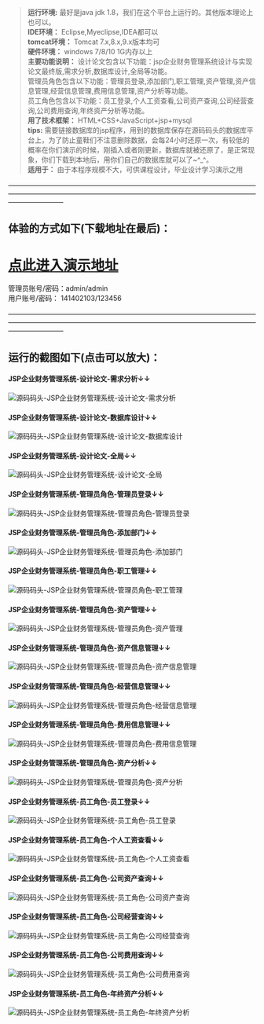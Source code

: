 >  **运行环境:** 最好是java jdk 1.8，我们在这个平台上运行的。其他版本理论上也可以。  
>  **IDE环境：** Eclipse,Myeclipse,IDEA都可以  
>  **tomcat环境：** Tomcat 7.x,8.x,9.x版本均可  
>  **硬件环境：** windows 7/8/10 1G内存以上  
>  **主要功能说明：** 设计论文包含以下功能：jsp企业财务管理系统设计与实现论文最终版,需求分析,数据库设计,全局等功能。  
管理员角色包含以下功能：管理员登录,添加部门,职工管理,资产管理,资产信息管理,经营信息管理,费用信息管理,资产分析等功能。  
员工角色包含以下功能：员工登录,个人工资查看,公司资产查询,公司经营查询,公司费用查询,年终资产分析等功能。  
>  **用了技术框架：** HTML+CSS+JavaScript+jsp+mysql  
>  **tips:** 需要链接数据库的jsp程序，用到的数据库保存在源码码头的数据库平台上，为了防止童鞋们不注意删除数据，会每24小时还原一次，有较低的概率在你们演示的时候，刚插入或者刚更新，数据库就被还原了，是正常现象，你们下载到本地后，用你们自己的数据库就可以了~^_^。  
>  **适用于：** 由于本程序规模不大，可供课程设计，毕业设计学习演示之用  


————————————————————————————————————————————————————————————————————————————————
## 体验的方式如下(下载地址在最后)：
# <a  rel="nofollow"  href="http://www.csbishe.cn:15000/financial_management_system"><u>点此进入演示地址</u></a>
管理员账号/密码：admin/admin  
用户账号/密码： 141402103/123456  

————————————————————————————————————————————————————————————————————————————————
## 运行的截图如下(点击可以放大)：
#### JSP企业财务管理系统-设计论文-需求分析↓↓
![源码码头-JSP企业财务管理系统-设计论文-需求分析](http://images.icodedock.com/JAVA/JAVAEE/JSP%E4%BC%81%E4%B8%9A%E8%B4%A2%E5%8A%A1%E7%AE%A1%E7%90%86%E7%B3%BB%E7%BB%9F/%E8%AE%BE%E8%AE%A1%E8%AE%BA%E6%96%87/%E9%9C%80%E6%B1%82%E5%88%86%E6%9E%90.png?imageView2/0/format/jpg/interlace/1/q/100|watermark/1/image/aHR0cDovL2ltYWdlcy5pY29kZWRvY2suY29tL21hcmsucG5n/dissolve/80/gravity/SouthEast/dx/10/dy/10|imageslim)
#### JSP企业财务管理系统-设计论文-数据库设计↓↓
![源码码头-JSP企业财务管理系统-设计论文-数据库设计](http://images.icodedock.com/JAVA/JAVAEE/JSP%E4%BC%81%E4%B8%9A%E8%B4%A2%E5%8A%A1%E7%AE%A1%E7%90%86%E7%B3%BB%E7%BB%9F/%E8%AE%BE%E8%AE%A1%E8%AE%BA%E6%96%87/%E6%95%B0%E6%8D%AE%E5%BA%93%E8%AE%BE%E8%AE%A1.png?imageView2/0/format/jpg/interlace/1/q/100|watermark/1/image/aHR0cDovL2ltYWdlcy5pY29kZWRvY2suY29tL21hcmsucG5n/dissolve/80/gravity/SouthEast/dx/10/dy/10|imageslim)
#### JSP企业财务管理系统-设计论文-全局↓↓
![源码码头-JSP企业财务管理系统-设计论文-全局](http://images.icodedock.com/JAVA/JAVAEE/JSP%E4%BC%81%E4%B8%9A%E8%B4%A2%E5%8A%A1%E7%AE%A1%E7%90%86%E7%B3%BB%E7%BB%9F/%E8%AE%BE%E8%AE%A1%E8%AE%BA%E6%96%87/%E5%85%A8%E5%B1%80.png?imageView2/0/format/jpg/interlace/1/q/100|watermark/1/image/aHR0cDovL2ltYWdlcy5pY29kZWRvY2suY29tL21hcmsucG5n/dissolve/80/gravity/SouthEast/dx/10/dy/10|imageslim)
#### JSP企业财务管理系统-管理员角色-管理员登录↓↓
![源码码头-JSP企业财务管理系统-管理员角色-管理员登录](http://images.icodedock.com/JAVA/JAVAEE/JSP%E4%BC%81%E4%B8%9A%E8%B4%A2%E5%8A%A1%E7%AE%A1%E7%90%86%E7%B3%BB%E7%BB%9F/%E7%AE%A1%E7%90%86%E5%91%98%E8%A7%92%E8%89%B2/%E7%AE%A1%E7%90%86%E5%91%98%E7%99%BB%E5%BD%95.png?imageView2/0/format/jpg/interlace/1/q/100|watermark/1/image/aHR0cDovL2ltYWdlcy5pY29kZWRvY2suY29tL21hcmsucG5n/dissolve/80/gravity/SouthEast/dx/10/dy/10|imageslim)
#### JSP企业财务管理系统-管理员角色-添加部门↓↓
![源码码头-JSP企业财务管理系统-管理员角色-添加部门](http://images.icodedock.com/JAVA/JAVAEE/JSP%E4%BC%81%E4%B8%9A%E8%B4%A2%E5%8A%A1%E7%AE%A1%E7%90%86%E7%B3%BB%E7%BB%9F/%E7%AE%A1%E7%90%86%E5%91%98%E8%A7%92%E8%89%B2/%E6%B7%BB%E5%8A%A0%E9%83%A8%E9%97%A8.png?imageView2/0/format/jpg/interlace/1/q/100|watermark/1/image/aHR0cDovL2ltYWdlcy5pY29kZWRvY2suY29tL21hcmsucG5n/dissolve/80/gravity/SouthEast/dx/10/dy/10|imageslim)
#### JSP企业财务管理系统-管理员角色-职工管理↓↓
![源码码头-JSP企业财务管理系统-管理员角色-职工管理](http://images.icodedock.com/JAVA/JAVAEE/JSP%E4%BC%81%E4%B8%9A%E8%B4%A2%E5%8A%A1%E7%AE%A1%E7%90%86%E7%B3%BB%E7%BB%9F/%E7%AE%A1%E7%90%86%E5%91%98%E8%A7%92%E8%89%B2/%E8%81%8C%E5%B7%A5%E7%AE%A1%E7%90%86.png?imageView2/0/format/jpg/interlace/1/q/100|watermark/1/image/aHR0cDovL2ltYWdlcy5pY29kZWRvY2suY29tL21hcmsucG5n/dissolve/80/gravity/SouthEast/dx/10/dy/10|imageslim)
#### JSP企业财务管理系统-管理员角色-资产管理↓↓
![源码码头-JSP企业财务管理系统-管理员角色-资产管理](http://images.icodedock.com/JAVA/JAVAEE/JSP%E4%BC%81%E4%B8%9A%E8%B4%A2%E5%8A%A1%E7%AE%A1%E7%90%86%E7%B3%BB%E7%BB%9F/%E7%AE%A1%E7%90%86%E5%91%98%E8%A7%92%E8%89%B2/%E8%B5%84%E4%BA%A7%E7%AE%A1%E7%90%86.png?imageView2/0/format/jpg/interlace/1/q/100|watermark/1/image/aHR0cDovL2ltYWdlcy5pY29kZWRvY2suY29tL21hcmsucG5n/dissolve/80/gravity/SouthEast/dx/10/dy/10|imageslim)
#### JSP企业财务管理系统-管理员角色-资产信息管理↓↓
![源码码头-JSP企业财务管理系统-管理员角色-资产信息管理](http://images.icodedock.com/JAVA/JAVAEE/JSP%E4%BC%81%E4%B8%9A%E8%B4%A2%E5%8A%A1%E7%AE%A1%E7%90%86%E7%B3%BB%E7%BB%9F/%E7%AE%A1%E7%90%86%E5%91%98%E8%A7%92%E8%89%B2/%E8%B5%84%E4%BA%A7%E4%BF%A1%E6%81%AF%E7%AE%A1%E7%90%86.png?imageView2/0/format/jpg/interlace/1/q/100|watermark/1/image/aHR0cDovL2ltYWdlcy5pY29kZWRvY2suY29tL21hcmsucG5n/dissolve/80/gravity/SouthEast/dx/10/dy/10|imageslim)
#### JSP企业财务管理系统-管理员角色-经营信息管理↓↓
![源码码头-JSP企业财务管理系统-管理员角色-经营信息管理](http://images.icodedock.com/JAVA/JAVAEE/JSP%E4%BC%81%E4%B8%9A%E8%B4%A2%E5%8A%A1%E7%AE%A1%E7%90%86%E7%B3%BB%E7%BB%9F/%E7%AE%A1%E7%90%86%E5%91%98%E8%A7%92%E8%89%B2/%E7%BB%8F%E8%90%A5%E4%BF%A1%E6%81%AF%E7%AE%A1%E7%90%86.png?imageView2/0/format/jpg/interlace/1/q/100|watermark/1/image/aHR0cDovL2ltYWdlcy5pY29kZWRvY2suY29tL21hcmsucG5n/dissolve/80/gravity/SouthEast/dx/10/dy/10|imageslim)
#### JSP企业财务管理系统-管理员角色-费用信息管理↓↓
![源码码头-JSP企业财务管理系统-管理员角色-费用信息管理](http://images.icodedock.com/JAVA/JAVAEE/JSP%E4%BC%81%E4%B8%9A%E8%B4%A2%E5%8A%A1%E7%AE%A1%E7%90%86%E7%B3%BB%E7%BB%9F/%E7%AE%A1%E7%90%86%E5%91%98%E8%A7%92%E8%89%B2/%E8%B4%B9%E7%94%A8%E4%BF%A1%E6%81%AF%E7%AE%A1%E7%90%86.png?imageView2/0/format/jpg/interlace/1/q/100|watermark/1/image/aHR0cDovL2ltYWdlcy5pY29kZWRvY2suY29tL21hcmsucG5n/dissolve/80/gravity/SouthEast/dx/10/dy/10|imageslim)
#### JSP企业财务管理系统-管理员角色-资产分析↓↓
![源码码头-JSP企业财务管理系统-管理员角色-资产分析](http://images.icodedock.com/JAVA/JAVAEE/JSP%E4%BC%81%E4%B8%9A%E8%B4%A2%E5%8A%A1%E7%AE%A1%E7%90%86%E7%B3%BB%E7%BB%9F/%E7%AE%A1%E7%90%86%E5%91%98%E8%A7%92%E8%89%B2/%E8%B5%84%E4%BA%A7%E5%88%86%E6%9E%90.png?imageView2/0/format/jpg/interlace/1/q/100|watermark/1/image/aHR0cDovL2ltYWdlcy5pY29kZWRvY2suY29tL21hcmsucG5n/dissolve/80/gravity/SouthEast/dx/10/dy/10|imageslim)
#### JSP企业财务管理系统-员工角色-员工登录↓↓
![源码码头-JSP企业财务管理系统-员工角色-员工登录](http://images.icodedock.com/JAVA/JAVAEE/JSP%E4%BC%81%E4%B8%9A%E8%B4%A2%E5%8A%A1%E7%AE%A1%E7%90%86%E7%B3%BB%E7%BB%9F/%E5%91%98%E5%B7%A5%E8%A7%92%E8%89%B2/%E5%91%98%E5%B7%A5%E7%99%BB%E5%BD%95.png?imageView2/0/format/jpg/interlace/1/q/100|watermark/1/image/aHR0cDovL2ltYWdlcy5pY29kZWRvY2suY29tL21hcmsucG5n/dissolve/80/gravity/SouthEast/dx/10/dy/10|imageslim)
#### JSP企业财务管理系统-员工角色-个人工资查看↓↓
![源码码头-JSP企业财务管理系统-员工角色-个人工资查看](http://images.icodedock.com/JAVA/JAVAEE/JSP%E4%BC%81%E4%B8%9A%E8%B4%A2%E5%8A%A1%E7%AE%A1%E7%90%86%E7%B3%BB%E7%BB%9F/%E5%91%98%E5%B7%A5%E8%A7%92%E8%89%B2/%E4%B8%AA%E4%BA%BA%E5%B7%A5%E8%B5%84%E6%9F%A5%E7%9C%8B.png?imageView2/0/format/jpg/interlace/1/q/100|watermark/1/image/aHR0cDovL2ltYWdlcy5pY29kZWRvY2suY29tL21hcmsucG5n/dissolve/80/gravity/SouthEast/dx/10/dy/10|imageslim)
#### JSP企业财务管理系统-员工角色-公司资产查询↓↓
![源码码头-JSP企业财务管理系统-员工角色-公司资产查询](http://images.icodedock.com/JAVA/JAVAEE/JSP%E4%BC%81%E4%B8%9A%E8%B4%A2%E5%8A%A1%E7%AE%A1%E7%90%86%E7%B3%BB%E7%BB%9F/%E5%91%98%E5%B7%A5%E8%A7%92%E8%89%B2/%E5%85%AC%E5%8F%B8%E8%B5%84%E4%BA%A7%E6%9F%A5%E8%AF%A2.png?imageView2/0/format/jpg/interlace/1/q/100|watermark/1/image/aHR0cDovL2ltYWdlcy5pY29kZWRvY2suY29tL21hcmsucG5n/dissolve/80/gravity/SouthEast/dx/10/dy/10|imageslim)
#### JSP企业财务管理系统-员工角色-公司经营查询↓↓
![源码码头-JSP企业财务管理系统-员工角色-公司经营查询](http://images.icodedock.com/JAVA/JAVAEE/JSP%E4%BC%81%E4%B8%9A%E8%B4%A2%E5%8A%A1%E7%AE%A1%E7%90%86%E7%B3%BB%E7%BB%9F/%E5%91%98%E5%B7%A5%E8%A7%92%E8%89%B2/%E5%85%AC%E5%8F%B8%E7%BB%8F%E8%90%A5%E6%9F%A5%E8%AF%A2.png?imageView2/0/format/jpg/interlace/1/q/100|watermark/1/image/aHR0cDovL2ltYWdlcy5pY29kZWRvY2suY29tL21hcmsucG5n/dissolve/80/gravity/SouthEast/dx/10/dy/10|imageslim)
#### JSP企业财务管理系统-员工角色-公司费用查询↓↓
![源码码头-JSP企业财务管理系统-员工角色-公司费用查询](http://images.icodedock.com/JAVA/JAVAEE/JSP%E4%BC%81%E4%B8%9A%E8%B4%A2%E5%8A%A1%E7%AE%A1%E7%90%86%E7%B3%BB%E7%BB%9F/%E5%91%98%E5%B7%A5%E8%A7%92%E8%89%B2/%E5%85%AC%E5%8F%B8%E8%B4%B9%E7%94%A8%E6%9F%A5%E8%AF%A2.png?imageView2/0/format/jpg/interlace/1/q/100|watermark/1/image/aHR0cDovL2ltYWdlcy5pY29kZWRvY2suY29tL21hcmsucG5n/dissolve/80/gravity/SouthEast/dx/10/dy/10|imageslim)
#### JSP企业财务管理系统-员工角色-年终资产分析↓↓
![源码码头-JSP企业财务管理系统-员工角色-年终资产分析](http://images.icodedock.com/JAVA/JAVAEE/JSP%E4%BC%81%E4%B8%9A%E8%B4%A2%E5%8A%A1%E7%AE%A1%E7%90%86%E7%B3%BB%E7%BB%9F/%E5%91%98%E5%B7%A5%E8%A7%92%E8%89%B2/%E5%B9%B4%E7%BB%88%E8%B5%84%E4%BA%A7%E5%88%86%E6%9E%90.png?imageView2/0/format/jpg/interlace/1/q/100|watermark/1/image/aHR0cDovL2ltYWdlcy5pY29kZWRvY2suY29tL21hcmsucG5n/dissolve/80/gravity/SouthEast/dx/10/dy/10|imageslim)
<p style="display:none"  >本源码关键字： 企业财务管理 财务管理 企业年度收入 企业收入 企业经营信息 网页 web  毕业设计 实训 项目 计算机专业 软件开发 网站 程序 软件 管理系统 gui</p>
